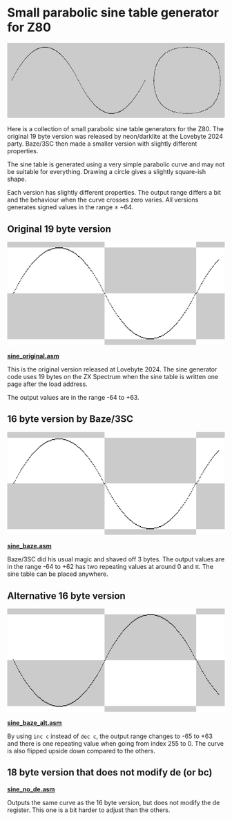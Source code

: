 # Small parabolic sine table generator for Z80

![](/images/curve_and_circle.png)

Here is a collection of small parabolic sine table generators for the Z80. The original 19 byte version was released by neon/darklite at the Lovebyte 2024 party. Baze/3SC then made a smaller version with slightly different properties.

The sine table is generated using a very simple parabolic curve and may not be suitable for everything. Drawing a circle gives a slightly square-ish shape.

Each version has slightly different properties. The output range differs a bit and the behaviour when the curve crosses zero varies. All versions generates signed values in the range ± ~64.

## Original 19 byte version

![](/images/sine_original.png)

[**sine_original.asm**](sine_original.asm)

This is the original version released at Lovebyte 2024. The sine generator code uses 19 bytes on the ZX Spectrum when the sine table is written one page after the load address.

The output values are in the range -64 to +63.

## 16 byte version by Baze/3SC

![](/images/sine_baze.png)

[**sine_baze.asm**](sine_baze.asm)

Baze/3SC did his usual magic and shaved off 3 bytes. The output values are in the range -64 to +62 has two repeating values at around 0 and π. The sine table can be placed anywhere.

## Alternative 16 byte version

![](/images/sine_baze_alt.png)

[**sine_baze_alt.asm**](sine_baze_alt.asm)

By using `inc c` instead of `dec c`, the output range changes to -65 to +63 and there is one repeating value when going from index 255 to 0. The curve is also flipped upside down compared to the others. 

## 18 byte version that does not modify de (or bc)

[**sine_no_de.asm**](sine_no_de.asm)

Outputs the same curve as the 16 byte version, but does not modify the de register. This one is a bit harder to adjust than the others.


